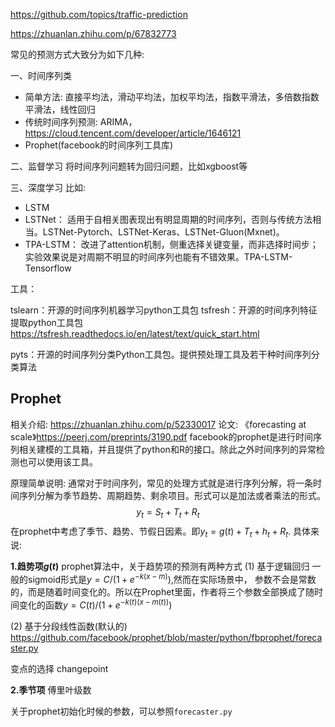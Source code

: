 

https://github.com/topics/traffic-prediction


https://zhuanlan.zhihu.com/p/67832773



常见的预测方式大致分为如下几种:

一、时间序列类
- 简单方法: 直接平均法，滑动平均法，加权平均法，指数平滑法，多倍数指数平滑法，线性回归
- 传统时间序列预测: ARIMA，https://cloud.tencent.com/developer/article/1646121
- Prophet(facebook的时间序列工具库)

二、监督学习
将时间序列问题转为回归问题，比如xgboost等


三、深度学习
比如:
- LSTM
- LSTNet： 适用于自相关图表现出有明显周期的时间序列，否则与传统方法相当。LSTNet-Pytorch、LSTNet-Keras、LSTNet-Gluon(Mxnet)。
- TPA-LSTM： 改进了attention机制，侧重选择关键变量，而非选择时间步；实验效果说是对周期不明显的时间序列也能有不错效果。TPA-LSTM-Tensorflow



工具：

tslearn：开源的时间序列机器学习python工具包
tsfresh：开源的时间序列特征提取python工具包
https://tsfresh.readthedocs.io/en/latest/text/quick_start.html


pyts：开源的时间序列分类Python工具包。提供预处理工具及若干种时间序列分类算法



## Prophet

相关介绍: https://zhuanlan.zhihu.com/p/52330017
论文: 《forecasting at scale》https://peerj.com/preprints/3190.pdf
facebook的prophet是进行时间序列相关建模的工具箱，并且提供了python和R的接口。除此之外时间序列的异常检测也可以使用该工具。

原理简单说明:
通常对于时间序列，常见的处理方式就是进行序列分解，将一条时间序列分解为季节趋势、周期趋势、剩余项目。形式可以是加法或者乘法的形式。
$$y_t = S_t + T_t + R_t$$
在prophet中考虑了季节、趋势、节假日因素。即$y_t = g(t) + T_t + h_t + R_t$. 具体来说:

**1.趋势项$g(t)$**
prophet算法中，关于趋势项的预测有两种方式
(1) 基于逻辑回归
一般的sigmoid形式是$y=C/(1+e^{-k(x-m)})$,然而在实际场景中， 参数不会是常数的，而是随着时间变化的。所以在Prophet里面，作者将三个参数全部换成了随时间变化的函数$y=C(t)/(1+e^{-k(t)(x-m(t))})$

(2) 基于分段线性函数(默认的)
https://github.com/facebook/prophet/blob/master/python/fbprophet/forecaster.py

变点的选择 changepoint

**2.季节项**
傅里叶级数

关于prophet初始化时候的参数，可以参照`forecaster.py`




